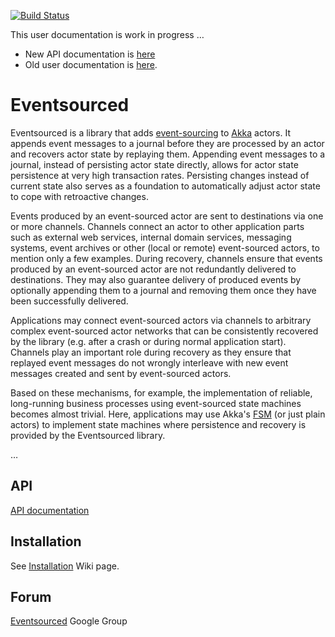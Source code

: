 [![Build Status](https://secure.travis-ci.org/eligosource/eventsourced.png)](http://travis-ci.org/eligosource/eventsourced)

This user documentation is work in progress …

- New API documentation is [here](http://eligosource.github.com/eventsourced/#org.eligosource.eventsourced.core.package)
- Old user documentation is [here](https://github.com/eligosource/eventsourced/blob/master/README.md).

Eventsourced
============

Eventsourced is a library that adds [event-sourcing](http://martinfowler.com/eaaDev/EventSourcing.html) to [Akka](http://akka.io/) actors. It appends event messages to a journal before they are processed by an actor and recovers actor state by replaying them. Appending event messages to a journal, instead of persisting actor state directly, allows for actor state persistence at very high transaction rates. Persisting changes instead of current state also serves as a foundation to automatically adjust actor state to cope with retroactive changes.

Events produced by an event-sourced actor are sent to destinations via one or more channels. Channels connect an actor to other application parts such as external web services, internal domain services, messaging systems, event archives or other (local or remote) event-sourced actors, to mention only a few examples. During recovery, channels ensure that events produced by an event-sourced actor are not redundantly delivered to destinations. They may also guarantee delivery of produced events by optionally appending them to a journal and removing them once they have been successfully delivered. 

Applications may connect event-sourced actors via channels to arbitrary complex event-sourced actor networks that can be consistently recovered by the library (e.g. after a crash or during normal application start). Channels play an important role during recovery as they ensure that replayed event messages do not wrongly interleave with new event messages created and sent by event-sourced actors. 

Based on these mechanisms, for example, the implementation of reliable, long-running business processes using event-sourced state machines becomes almost trivial. Here, applications may use Akka's [FSM](http://doc.akka.io/docs/akka/2.0.3/scala/fsm.html) (or just plain actors) to implement state machines where persistence and recovery is provided by the Eventsourced library.

… 

API
---

[API documentation](http://eligosource.github.com/eventsourced/#org.eligosource.eventsourced.core.package)

Installation
------------

See [Installation](https://github.com/eligosource/eventsourced/wiki/Installation) Wiki page.

Forum
-----

[Eventsourced](http://groups.google.com/group/eventsourced) Google Group